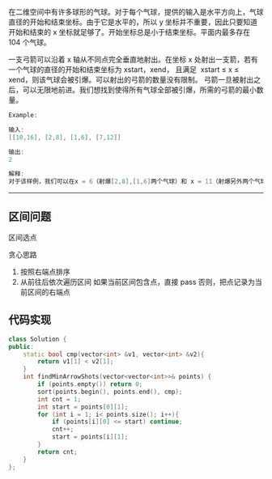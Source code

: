在二维空间中有许多球形的气球。对于每个气球，提供的输入是水平方向上，气球直径的开始和结束坐标。由于它是水平的，所以 y 坐标并不重要，因此只要知道开始和结束的 x 坐标就足够了。开始坐标总是小于结束坐标。平面内最多存在 104 个气球。

一支弓箭可以沿着 x 轴从不同点完全垂直地射出。在坐标 x 处射出一支箭，若有一个气球的直径的开始和结束坐标为 xstart，xend， 且满足  xstart ≤ x ≤ xend，则该气球会被引爆。可以射出的弓箭的数量没有限制。 弓箭一旦被射出之后，可以无限地前进。我们想找到使得所有气球全部被引爆，所需的弓箭的最小数量。

```cpp
Example:

输入:
[[10,16], [2,8], [1,6], [7,12]]

输出:
2

解释:
对于该样例，我们可以在x = 6（射爆[2,8],[1,6]两个气球）和 x = 11（射爆另外两个气球）。
```

---

## 区间问题

区间选点

贪心思路

1. 按照右端点排序
2. 从前往后依次遍历区间
   如果当前区间包含点，直接 pass
   否则，把点记录为当前区间的右端点

## 代码实现

```cpp
class Solution {
public:
    static bool cmp(vector<int> &v1, vector<int> &v2){
        return v1[1] < v2[1];
    }
    int findMinArrowShots(vector<vector<int>>& points) {
        if (points.empty()) return 0;
        sort(points.begin(), points.end(), cmp);
        int cnt = 1;
        int start = points[0][1];
        for (int i = 1; i< points.size(); i++){
            if (points[i][0] <= start) continue;
            cnt++;
            start = points[i][1];
        }
        return cnt;
    }
};
```
